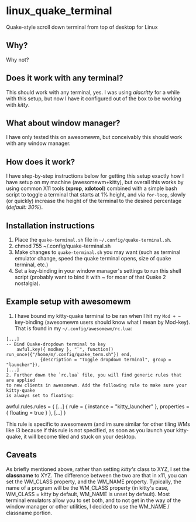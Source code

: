 # linux_quake_terminal
Quake-style scroll down terminal from top of desktop for Linux

## Why?
Why not?

## Does it work with any terminal?
This should work with any terminal, yes. I was using *alacritty* for a while
with this setup, but now I have it configured out of the box to be working
with *kitty*.

## What about window manager?
I have only tested this on awesomewm, but conceivably this should work with
any window manager.

## How does it work?
I have step-by-step instructions below for getting this setup exactly how I have
setup on my machine (awesomewm+kitty), but overall this works by using common
X11 tools (**xprop**, **xdotool**)  combined with a simple bash script to
toggle a terminal that starts at 1% height, and via `for-loop`, slowly (or quickly)
increase the height of the terminal to the desired percentage (*default: 30%*).

## Installation instructions
1. Place the `quake-terminal.sh` file in `~/.config/quake-terminal.sh`.
2. chmod 755 ~/.config/quake-terminal.sh
3. Make changes to `quake-terminal.sh` you may want (such as terminal emulator
change, speed the quake terminal opens, size of quake terminal, etc.)
4. Set a key-binding in your window manager's settings to run this shell script
(probably want to bind it with ~ for moar of that Quake 2 nostalgia).

## Example setup with awesomewm
1. I have bound my kitty-quake terminal to be ran when I hit my `Mod + ~` key-binding (awesomewm
users should know what I mean by Mod-key). That is found in my `~/.config/awesomewm/rc.lua`:

```
[...]
-- Bind Quake-dropdown terminal to key                                      
    awful.key({ modkey }, "`", function() run_once({"/home/m/.config/quake_term.sh"}) end,
             {description = "Toggle dropdown terminal", group = "launcher"}),
[...]
2. Further down the `rc.lua` file, you will find generic rules that are applied
to new clients in awesomewm. Add the following rule to make sure your kitty-quake
is always set to floating:

```
awful.rules.rules = {
[...]
{ rule = { instance = "kitty_launcher" }, properties = { floating = true } },
[...]
}


This rule is specific to awesomewm (and im sure similar for other tiling WMs like
i3 because if this rule is not specified, as soon as you launch your
kitty-quake, it will become tiled and stuck on your desktop.

## Caveats
As briefly mentioned above, rather than setting *kitty's* class to XYZ, I set the
**classname** to XYZ. The difference between the two are that in x11, you can set
the WM_CLASS property, and the WM_NAME property. Typically, the name of a
program will be the WM_CLASS property (in kitty's case, WM_CLASS = kitty by default, WM_NAME
is unset by default). Most terminal emulators allow you to set both, and to not
get in the way of the window manager or other utilities, I decided to use the
WM_NAME / classname portion.

